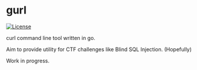 # gurl

[![License](https://img.shields.io/badge/License-Apache%202.0-blue.svg)](https://opensource.org/licenses/Apache-2.0)

curl command line tool written in go.

Aim to provide utility for CTF challenges like Blind SQL Injection. (Hopefully)

Work in progress.
